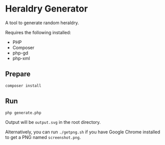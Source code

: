 # Heraldry Generator

A tool to generate random heraldry.

Requires the following installed:

* PHP
* Composer
* php-gd
* php-xml

## Prepare

```
composer install
```

## Run

```
php generate.php
```

Output will be `output.svg` in the root directory.

Alternatively, you can run `./getpng.sh` if you have Google Chrome installed to get a PNG named `screenshot.png`.
